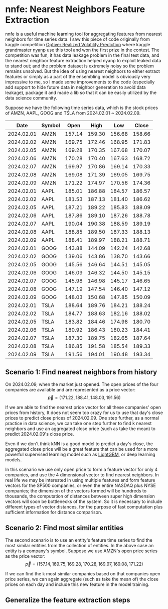 # nnfe: Nearest Neighbors Feature Extraction

nnfe is a useful machine learning tool for aggregating features from nearest neighbors for time series data. I saw this piece of code originally from kaggle competition [Optiver Realized Volatility Prediction](https://www.kaggle.com/competitions/optiver-realized-volatility-prediction/discussion/274970) where kaggle grandmaster [nyanp](https://www.kaggle.com/nyanpn) use this tool and won the first prize in the contest. The competition was fun, it has data leakage problem in the final test data, and the nearest neighbor feature extraction helped nyanp to exploit leaked data to stand out; and the problem dataset is extremely noisy so the problem remains unsolved. But the idea of using nearest neighbors to either extract features or simply as a part of the ensembling model is obviously very impressive to me, so I made some improvements to the code (especially add support to hide future data in neighbor generation to avoid data leakage), package it and made a lib so that it can be easily utilized by the data science community.



Suppose we have the following time series data, which is the stock prices of AMZN, AAPL, GOOG and TSLA from 2024.02.01 ~ 2024.02.09.

| Date        | Symbol      | Open        | High        | Low        | Close      
| ----------- | ----------- | ----------- | ----------- | -----------| -----------  
| 2024.02.01  | AMZN        | 157.14      | 159.30      | 156.68     | 158.66       
| 2024.02.02  | AMZN        | 169.75      | 172.46      | 168.95     | 171.83       
| 2024.02.05  | AMZN        | 169.28      | 170.35      | 167.68     | 170.07       
| 2024.02.06  | AMZN        | 170.28      | 170.40      | 167.63     | 168.72       
| 2024.02.07  | AMZN        | 169.97      | 170.86      | 169.14     | 170.33       
| 2024.02.08  | AMZN        | 169.08      | 171.39      | 169.05     | 169.75       
| 2024.02.09  | AMZN        | 171.22      | 174.97      | 170.56     | 174.36       
| 2024.02.01  | AAPL        | 185.01      | 186.88      | 184.57     | 186.57       
| 2024.02.02  | AAPL        | 181.53      | 187.13      | 181.40     | 186.62       
| 2024.02.05  | AAPL        | 187.21      | 189.22      | 185.83     | 188.09       
| 2024.02.06  | AAPL        | 187.86      | 189.10      | 187.26     | 188.78      
| 2024.02.07  | AAPL        | 190.04      | 190.38      | 188.59     | 189.19      
| 2024.02.08  | AAPL        | 188.85      | 189.50      | 187.33     | 188.13       
| 2024.02.09  | AAPL        | 188.41      | 189.97      | 188.21     | 188.71       
| 2024.02.01  | GOOG        | 143.88      | 144.09      | 142.24     | 142.68      
| 2024.02.02  | GOOG        | 139.06      | 143.86      | 138.70     | 143.66      
| 2024.02.05  | GOOG        | 145.56      | 146.64      | 144.51     | 145.05       
| 2024.02.06  | GOOG        | 146.09      | 146.32      | 144.50     | 145.15       
| 2024.02.07  | GOOG        | 145.98      | 146.98      | 145.17     | 146.65       
| 2024.02.08  | GOOG        | 147.19      | 147.54      | 146.40     | 147.12       
| 2024.02.09  | GOOG        | 148.03      | 150.68      | 147.85     | 150.09       
| 2024.02.01  | TSLA        | 188.64      | 189.76      | 184.21     | 188.24       
| 2024.02.02  | TSLA        | 184.77      | 188.63      | 182.16     | 188.02      
| 2024.02.05  | TSLA        | 183.82      | 184.46      | 174.98     | 180.70      
| 2024.02.06  | TSLA        | 180.92      | 186.43      | 180.23     | 184.41       
| 2024.02.07  | TSLA        | 187.30      | 189.75      | 182.65     | 187.64       
| 2024.02.08  | TSLA        | 186.85      | 191.58      | 185.54     | 189.33      
| 2024.02.09  | TSLA        | 191.56      | 194.01      | 190.48     | 193.34      


## Scenario 1: Find nearest neighbors from history

On 2024.02.09, when the market just opened. The open prices of the four companies are available and are  represented as a price vector: 
$$
\vec{p}=(171.22, 188.41, 148.03, 191.56)
$$

If we are able to find the nearest price vector for all these companies' open prices from history, It does not seem too crazy for us to use that day's close prices to predict close prices of 2024.02.09. One step further, as a normal practice in data science, we can take one step further to find k nearest neighbors and use an aggregated close price (such as take the mean) to predict 2024.02.09's close price.

Even if we don't think kNN is a good model to predict a day's close, the aggregated close price will be a great feature that can be used for a more powerful supervised learning model such as [LightGBM](https://lightgbm.readthedocs.io/en/stable/), or deep learning models.

In this scenario we use only open price to form a feature vector for only 4 companies, and use the 4 dimensional vector to find nearest neighbors. In real life we may be interested in using multiple features and form feature vectors for the SP500 companies, or even the entire NASDAQ plus NYSE companies; the dimension of the vectors formed will be hundreds to thousands, the computation of distances between super high dimension vectors will soon be bottlenecks of the system. So it is necessary to include different types of vector distances, for the purpose of fast computation plus sufficient information for distance comparison.


## Scenario 2: Find most similar entities 

The second scenario is to use an entity's feature time series to find the most similar entities from the collection of entities. In the above case an entity is a company's symbol. Suppose we use AMZN's open price series as the price vector:
$$
\vec{p}=(157.14, 169.75, 169.28, 170.28, 169.97, 169.08, 171.22)
$$

If we can find the k most similar companies based on that companies open price series, we can again aggregate (such as take the mean of) the close prices on each day and include this new feature in the model training.

## Generalize the feature extraction steps

